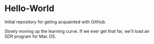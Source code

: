 # Hello-World
Initial repository for geting acquainted with GitHub.  

Slowly moving up the learning curve. If we ever get that far, we'll load an SDR program for Mac OS.

